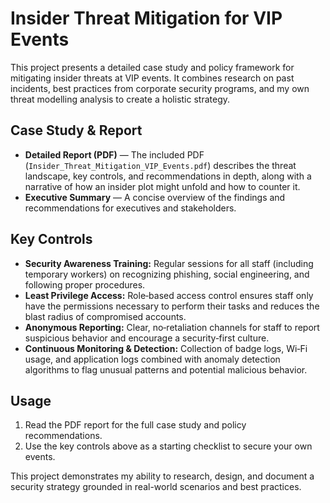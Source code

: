 # Insider Threat Mitigation for VIP Events

This project presents a detailed case study and policy framework for mitigating insider threats at VIP events. It combines research on past incidents, best practices from corporate security programs, and my own threat modelling analysis to create a holistic strategy.

## Case Study & Report

- **Detailed Report (PDF)** — The included PDF (`Insider_Threat_Mitigation_VIP_Events.pdf`) describes the threat landscape, key controls, and recommendations in depth, along with a narrative of how an insider plot might unfold and how to counter it.
- **Executive Summary** — A concise overview of the findings and recommendations for executives and stakeholders.

## Key Controls

- **Security Awareness Training:** Regular sessions for all staff (including temporary workers) on recognizing phishing, social engineering, and following proper procedures.
- **Least Privilege Access:** Role‑based access control ensures staff only have the permissions necessary to perform their tasks and reduces the blast radius of compromised accounts.
- **Anonymous Reporting:** Clear, no‑retaliation channels for staff to report suspicious behavior and encourage a security‑first culture.
- **Continuous Monitoring & Detection:** Collection of badge logs, Wi‑Fi usage, and application logs combined with anomaly detection algorithms to flag unusual patterns and potential malicious behavior.

## Usage

1. Read the PDF report for the full case study and policy recommendations.
2. Use the key controls above as a starting checklist to secure your own events.

This project demonstrates my ability to research, design, and document a security strategy grounded in real-world scenarios and best practices.
